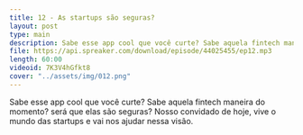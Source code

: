 ```yaml
---
title: 12 - As startups são seguras?
layout: post
type: main
description: Sabe esse app cool que você curte? Sabe aquela fintech maneira do momento? será que elas são seguras? Nosso convidado de hoje, vive o mundo das startups e vai nos ajudar nessa visão.
file: https://api.spreaker.com/download/episode/44025455/ep12.mp3
length: 60:00
videoid: 7K3V4hGfkt8
cover: "../assets/img/012.png"
---
```


Sabe esse app cool que você curte? Sabe aquela fintech maneira do momento? será que elas são seguras? Nosso convidado de hoje, vive o mundo das startups e vai nos ajudar nessa visão.